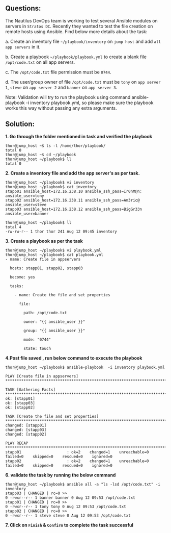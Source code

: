 

## Questions:

The Nautilus DevOps team is working to test several Ansible modules on servers in `Stratos DC`. Recently they wanted to test the file creation on remote hosts using Ansible. Find below more details about the task:

a. Create an inventory file `~/playbook/inventory` on `jump host` and add `all app servers` in it.

b. Create a playbook `~/playbook/playbook.yml` to create a blank file `/opt/code.txt` on all app servers.

c. The `/opt/code.txt` file permission must be `0744`.

d. The user/group owner of file `/opt/code.txt` must be `tony` on `app server 1`, `steve` on `app server 2` and `banner` on `app server 3`.

Note: Validation will try to run the playbook using command ansible-playbook -i inventory playbook.yml, so please make sure the playbook works this way without passing any extra arguments.


## Solution: 

**1. Go through the folder mentioned in task and verified the playbook** 

```
thor@jump_host ~$ ls -l /home/thor/playbook/
total 0
thor@jump_host ~$ cd ~/playbook
thor@jump_host ~/playbook$ ll
total 0
```

**2.  Create a inventory file and add the app server's as per task.**

```
thor@jump_host ~/playbook$ vi inventory
thor@jump_host ~/playbook$ cat inventory
stapp01 ansible_host=172.16.238.10 ansible_ssh_pass=Ir0nM@n: ansible_user=tony
stapp02 ansible_host=172.16.238.11 ansible_ssh_pass=Am3ric@ ansible_user=steve
stapp03 ansible_host=172.16.238.12 ansible_ssh_pass=BigGr33n ansible_user=banner

thor@jump_host ~/playbook$ ll
total 4
-rw-rw-r-- 1 thor thor 241 Aug 12 09:45 inventory
```

**3.  Create a playbook as per the task**

```
thor@jump_host ~/playbook$ vi playbook.yml
thor@jump_host ~/playbook$ cat playbook.yml
- name: Create file in appservers

  hosts: stapp01, stapp02, stapp03

  become: yes

  tasks:

    - name: Create the file and set properties

      file:

        path: /opt/code.txt

        owner: "{{ ansible_user }}"

        group: "{{ ansible_user }}"

        mode: "0744"

        state: touch
```

**4.Post file saved , run below command to execute the playbook**

```
thor@jump_host ~/playbook$ ansible-playbook  -i inventory playbook.yml

PLAY [Create file in appservers] *******************************************************************************************

TASK [Gathering Facts] *****************************************************************************************************
ok: [stapp01]
ok: [stapp03]
ok: [stapp02]

TASK [Create the file and set properties] **********************************************************************************
changed: [stapp01]
changed: [stapp03]
changed: [stapp02]

PLAY RECAP *****************************************************************************************************************
stapp01                    : ok=2    changed=1    unreachable=0    failed=0    skipped=0    rescued=0    ignored=0   
stapp02                    : ok=2    changed=1    unreachable=0    failed=0    skipped=0    rescued=0    ignored=0  
```

**6. validate the task by running the below command**

```
thor@jump_host ~/playbook$ ansible all -a "ls -lsd /opt/code.txt" -i inventory
stapp03 | CHANGED | rc=0 >>
0 -rwxr--r-- 1 banner banner 0 Aug 12 09:53 /opt/code.txt
stapp01 | CHANGED | rc=0 >>
0 -rwxr--r-- 1 tony tony 0 Aug 12 09:53 /opt/code.txt
stapp02 | CHANGED | rc=0 >>
0 -rwxr--r-- 1 steve steve 0 Aug 12 09:53 /opt/code.txt
```

**7. Click on `Finish` & `Confirm` to complete the task successful**




















